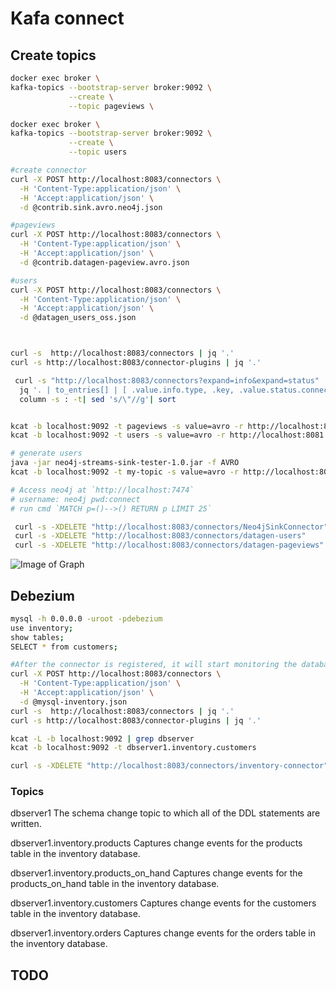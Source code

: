 # Kafa connect

## Create topics

```bash
docker exec broker \
kafka-topics --bootstrap-server broker:9092 \
             --create \
             --topic pageviews \

docker exec broker \
kafka-topics --bootstrap-server broker:9092 \
             --create \
             --topic users

#create connector
curl -X POST http://localhost:8083/connectors \
  -H 'Content-Type:application/json' \
  -H 'Accept:application/json' \
  -d @contrib.sink.avro.neo4j.json

#pageviews
curl -X POST http://localhost:8083/connectors \
  -H 'Content-Type:application/json' \
  -H 'Accept:application/json' \
  -d @contrib.datagen-pageview.avro.json

#users
curl -X POST http://localhost:8083/connectors \
  -H 'Content-Type:application/json' \
  -H 'Accept:application/json' \
  -d @datagen_users_oss.json



curl -s  http://localhost:8083/connectors | jq '.'
curl -s http://localhost:8083/connector-plugins | jq '.'

 curl -s "http://localhost:8083/connectors?expand=info&expand=status" | \
  jq '. | to_entries[] | [ .value.info.type, .key, .value.status.connector.state,.value.status.tasks[].state, .value.info.config."connector.class"] |join(":|:")' | \
  column -s : -t| sed 's/\"//g'| sort


kcat -b localhost:9092 -t pageviews -s value=avro -r http://localhost:8081
kcat -b localhost:9092 -t users -s value=avro -r http://localhost:8081

# generate users
java -jar neo4j-streams-sink-tester-1.0.jar -f AVRO
kcat -b localhost:9092 -t my-topic -s value=avro -r http://localhost:8081

# Access neo4j at `http://localhost:7474`
# username: neo4j pwd:connect
# run cmd `MATCH p=()-->() RETURN p LIMIT 25`

 curl -s -XDELETE "http://localhost:8083/connectors/Neo4jSinkConnector"
 curl -s -XDELETE "http://localhost:8083/connectors/datagen-users"
 curl -s -XDELETE "http://localhost:8083/connectors/datagen-pageviews"

```

![Image of Graph](./graph.svg)

## Debezium

```bash
mysql -h 0.0.0.0 -uroot -pdebezium
use inventory;
show tables;
SELECT * from customers;

#After the connector is registered, it will start monitoring the database server’s binlog and it will generate change events for each row that changes.
curl -X POST http://localhost:8083/connectors \
  -H 'Content-Type:application/json' \
  -H 'Accept:application/json' \
  -d @mysql-inventory.json
curl -s  http://localhost:8083/connectors | jq '.'
curl -s http://localhost:8083/connector-plugins | jq '.'

kcat -L -b localhost:9092 | grep dbserver
kcat -b localhost:9092 -t dbserver1.inventory.customers

curl -s -XDELETE "http://localhost:8083/connectors/inventory-connector"

```

### Topics

dbserver1
The schema change topic to which all of the DDL statements are written.

dbserver1.inventory.products
Captures change events for the products table in the inventory database.

dbserver1.inventory.products_on_hand
Captures change events for the products_on_hand table in the inventory database.

dbserver1.inventory.customers
Captures change events for the customers table in the inventory database.

dbserver1.inventory.orders
Captures change events for the orders table in the inventory database.

## TODO
